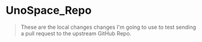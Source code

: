 # UnoSpace_Repo
> These are the local changes changes I'm going to use to test sending a pull request to the upstream GitHub Repo.
